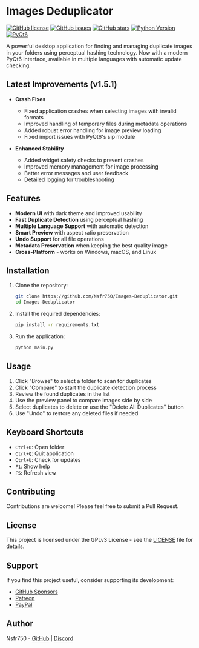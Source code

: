 # Images Deduplicator

[![GitHub license](https://img.shields.io/github/license/Nsfr750/Images-Deduplicator)](https://github.com/Nsfr750/Images-Deduplicator/blob/master/LICENSE)
[![GitHub issues](https://img.shields.io/github/issues/Nsfr750/Images-Deduplicator)](https://github.com/Nsfr750/Images-Deduplicator/issues)
[![GitHub stars](https://img.shields.io/github/stars/Nsfr750/Images-Deduplicator)](https://github.com/Nsfr750/Images-Deduplicator/stargazers)
[![Python Version](https://img.shields.io/badge/python-3.8%2B-blue)](https://www.python.org/)
[![PyQt6](https://img.shields.io/badge/PyQt6-6.4.0+-blue)](https://www.riverbankcomputing.com/software/pyqt/)

A powerful desktop application for finding and managing duplicate images in your folders using perceptual hashing technology. Now with a modern PyQt6 interface, available in multiple languages with automatic update checking.

## Latest Improvements (v1.5.1)

- **Crash Fixes**
  - Fixed application crashes when selecting images with invalid formats
  - Improved handling of temporary files during metadata operations
  - Added robust error handling for image preview loading
  - Fixed import issues with PyQt6's sip module

- **Enhanced Stability**
  - Added widget safety checks to prevent crashes
  - Improved memory management for image processing
  - Better error messages and user feedback
  - Detailed logging for troubleshooting

## Features

- **Modern UI** with dark theme and improved usability
- **Fast Duplicate Detection** using perceptual hashing
- **Multiple Language Support** with automatic detection
- **Smart Preview** with aspect ratio preservation
- **Undo Support** for all file operations
- **Metadata Preservation** when keeping the best quality image
- **Cross-Platform** - works on Windows, macOS, and Linux

## Installation

1. Clone the repository:
   ```bash
   git clone https://github.com/Nsfr750/Images-Deduplicator.git
   cd Images-Deduplicator
   ```

2. Install the required dependencies:
   ```bash
   pip install -r requirements.txt
   ```

3. Run the application:
   ```bash
   python main.py
   ```

## Usage

1. Click "Browse" to select a folder to scan for duplicates
2. Click "Compare" to start the duplicate detection process
3. Review the found duplicates in the list
4. Use the preview panel to compare images side by side
5. Select duplicates to delete or use the "Delete All Duplicates" button
6. Use "Undo" to restore any deleted files if needed

## Keyboard Shortcuts

- `Ctrl+O`: Open folder
- `Ctrl+Q`: Quit application
- `Ctrl+U`: Check for updates
- `F1`: Show help
- `F5`: Refresh view

## Contributing

Contributions are welcome! Please feel free to submit a Pull Request.

## License

This project is licensed under the GPLv3 License - see the [LICENSE](LICENSE) file for details.

## Support

If you find this project useful, consider supporting its development:
- [GitHub Sponsors](https://github.com/sponsors/Nsfr750)
- [Patreon](https://www.patreon.com/Nsfr750)
- [PayPal](https://paypal.me/3dmega)

## Author

Nsfr750 - [GitHub](https://github.com/Nsfr750) | [Discord](https://discord.gg/BvvkUEP9)
